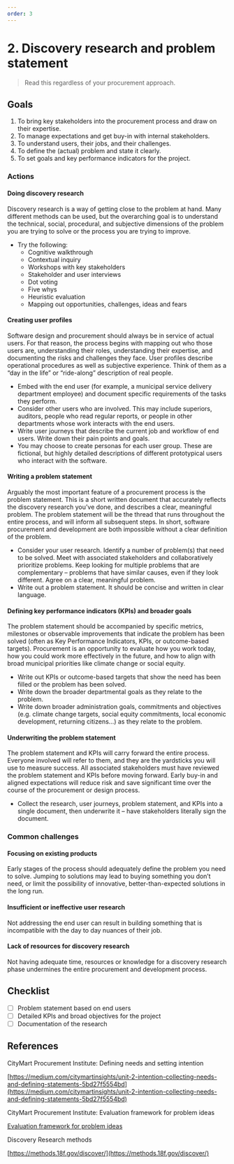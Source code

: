 ```yaml
---
order: 3
---
```


# 2. Discovery research and problem statement

> Read this regardless of your procurement approach.
## Goals

1. To bring key stakeholders into the procurement process and draw on their expertise.
2. To manage expectations and get buy-in with internal stakeholders.
3. To understand users, their jobs, and their challenges.
4. To define the (actual) problem and state it clearly.
5. To set goals and key performance indicators for the project.

### Actions

#### Doing discovery research

Discovery research is a way of getting close to the problem at hand. Many different methods can be used, but the overarching goal is to understand the technical, social, procedural, and subjective dimensions of the problem you are trying to solve or the process you are trying to improve.

* Try the following:
  * Cognitive walkthrough
  * Contextual inquiry
  * Workshops with key stakeholders
  * Stakeholder and user interviews
  * Dot voting
  * Five whys
  * Heuristic evaluation
  * Mapping out opportunities, challenges, ideas and fears

#### Creating user profiles

Software design and procurement should always be in service of actual users. For that reason, the process begins with mapping out who those users are, understanding their roles, understanding their expertise, and documenting the risks and challenges they face. User profiles describe operational procedures as well as subjective experience. Think of them as a “day in the life” or “ride-along” description of real people.

* Embed with the end user (for example, a municipal service delivery department employee) and document specific requirements of the tasks they perform.
* Consider other users who are involved. This may include superiors, auditors, people who read regular reports, or people in other departments whose work interacts with the end users.
* Write user journeys that describe the current job and workflow of end users. Write down their pain points and goals.
* You may choose to create personas for each user group. These are fictional, but highly detailed descriptions of different prototypical users who interact with the software.

#### Writing a problem statement

Arguably the most important feature of a procurement process is the problem statement. This is a short written document that accurately reflects the discovery research you’ve done, and describes a clear, meaningful problem. The problem statement will be the thread that runs throughout the entire process, and will inform all subsequent steps. In short, software procurement and development are both impossible without a clear definition of the problem.

* Consider your user research. Identify a number of problem(s) that need to be solved. Meet with associated stakeholders and collaboratively prioritize problems. Keep looking for multiple problems that are complementary – problems that have similar causes, even if they look different. Agree on a clear, meaningful problem.
* Write out a problem statement. It should be concise and written in clear language.

#### Defining key performance indicators (KPIs) and broader goals

The problem statement should be accompanied by specific metrics, milestones or observable improvements that indicate the problem has been solved (often as Key Performance Indicators, KPIs, or outcome-based targets). Procurement is an opportunity to evaluate how you work today, how you could work more effectively in the future, and how to align with broad municipal priorities like climate change or social equity.

* Write out KPIs or outcome-based targets that show the need has been filled or the problem has been solved.
* Write down the broader departmental goals as they relate to the problem.
* Write down broader administration goals, commitments and objectives (e.g. climate change targets, social equity commitments, local economic development, returning citizens…) as they relate to the problem.

#### Underwriting the problem statement

The problem statement and KPIs will carry forward the entire process. Everyone involved will refer to them, and they are the yardsticks you will use to measure success. All associated stakeholders must have reviewed the problem statement and KPIs before moving forward. Early buy-in and aligned expectations will reduce risk and save significant time over the course of the procurement or design process.

* Collect the research, user journeys, problem statement, and KPIs into a single document, then underwrite it – have stakeholders literally sign the document.

### Common challenges

#### Focusing on existing products

Early stages of the process should adequately define the problem you need to solve. Jumping to solutions may lead to buying something you don’t need, or limit the possibility of innovative, better-than-expected solutions in the long run.

#### Insufficient or ineffective user research

Not addressing the end user can result in building something that is incompatible with the day to day nuances of their job.

#### Lack of resources for discovery research

Not having adequate time, resources or knowledge for a discovery research phase undermines the entire procurement and development process.

## Checklist

* [ ] Problem statement based on end users
* [ ] Detailed KPIs and broad objectives for the project
* [ ] Documentation of the research

## References

CityMart Procurement Institute: Defining needs and setting intention

[https://medium.com/citymartinsights/unit-2-intention-collecting-needs-and-defining-statements-5bd27f5554bd](https://medium.com/citymartinsights/unit-2-intention-collecting-needs-and-defining-statements-5bd27f5554bd)

CityMart Procurement Institute: Evaluation framework for problem ideas

[Evaluation framework for problem ideas](https://miro.medium.com/max/1400/0*eF6XTu_mo_9hYAL5)

Discovery Research methods

[https://methods.18f.gov/discover/](https://methods.18f.gov/discover/)
